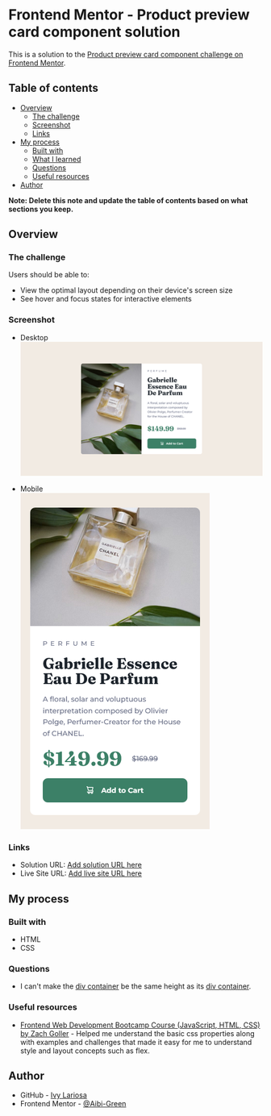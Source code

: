 # Frontend Mentor - Product preview card component solution

This is a solution to the [Product preview card component challenge on Frontend Mentor](https://www.frontendmentor.io/challenges/product-preview-card-component-GO7UmttRfa).

## Table of contents

- [Overview](#overview)
  - [The challenge](#the-challenge)
  - [Screenshot](#screenshot)
  - [Links](#links)
- [My process](#my-process)
  - [Built with](#built-with)
  - [What I learned](#what-i-learned)
  - [Questions](#questions)
  - [Useful resources](#useful-resources)
- [Author](#author)

**Note: Delete this note and update the table of contents based on what sections you keep.**

## Overview

### The challenge

Users should be able to:

- View the optimal layout depending on their device's screen size
- See hover and focus states for interactive elements

### Screenshot
- Desktop  
![Desktop view](screenshots/desktop.png)

- Mobile  
![Mobile view](screenshots/mobile.png)

### Links

- Solution URL: [Add solution URL here](https://github.com/Aibi-Green/Frontend-Mentor-Projects/tree/main/product-preview-card-component-main)
- Live Site URL: [Add live site URL here](https://product-preview-card-ivydev.netlify.app/)

## My process

### Built with

- HTML
- CSS

### Questions

- I can't make the [div container](./screenshots/ss1.png) be the same height as its [div container](./screenshots/ss2.png).

### Useful resources

- [Frontend Web Development Bootcamp Course (JavaScript, HTML, CSS) by Zach Goller](https://www.youtube.com/watch?v=zJSY8tbf_ys) - Helped me understand the basic css properties along with examples and challenges that made it easy for me to understand style and layout concepts such as flex.

## Author

- GitHub - [Ivy Lariosa](https://github.com/Aibi-Green)
- Frontend Mentor - [@Aibi-Green](https://www.frontendmentor.io/profile/Aibi-Green)
